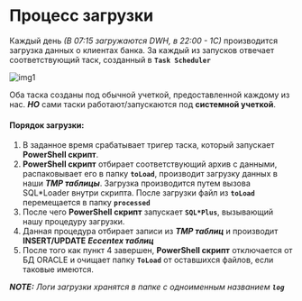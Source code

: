 # Процесс загрузки

  Каждый день _(В 07:15 загружаются DWH, в 22:00 - 1С)_ производится загрузка данных о клиентах банка. За каждый из запусков отвечает соответствующий таск, созданный в **`Task Scheduler`**

  ![img1](https://github.com/CrappyCodeMaker/ECCENTEX-KNOWLEGE/blob/main/Content/1%20Start%20work/1.2%20Load%20from%20CSV/IMG/1.png?raw=true)

  Оба таска созданы под обычной учеткой, предоставленной каждому из нас. **_НО_**  сами таски работают/запускаются под **системной учеткой**.

#### Порядок загрузки:

1. В заданное время срабатывает тригер таска, который запускает **PowerShell скрипт**.
2. **PowerShell скрипт** отбирает соответствующий архив с данными, распаковывает его в папку **`toLoad`**, производит загрузку данных в наши **_TMP таблицы_**.     Загрузка производится путем вызова SQL*Loader внутри скрипта. После загрузки файл из **`toLoad`** перемещается в папку **`processed`**
3. После чего **PowerShell скрипт** запускает **`SQL*Plus`**, вызывающий нашу процедуру загрузки.
4. Данная процедура отбирает записи из **_TMP таблиц_** и производит **INSERT/UPDATE** **_Eccentex таблиц_**
5. После того как пункт 4 завершен, **PowerShell скрипт** отключается от БД ORACLE и очищает папку **`ToLoad`** от оставшихся файлов, если таковые имеются.

**_NOTE:_** _Логи загрузки хранятся в папке с одноименным названием **`log`**_